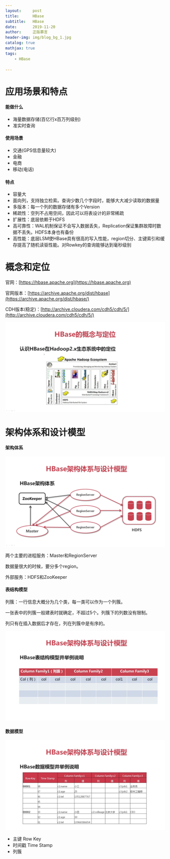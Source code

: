 ```yaml
---
layout:     post
title:      HBase
subtitle:   HBase
date:       2019-11-20
author:     正版慕言
header-img: img/blog_bg_1.jpg
catalog: true
mathjax: true
tags:
    - HBase

---
```


# 应用场景和特点

#### 能做什么

- 海量数据存储(百亿行x百万列级别)
- 准实时查询

#### 使用场景

- 交通(GPS信息量较大)
- 金融
- 电商
- 移动(电话)

#### 特点

- 容量大
- 面向列，支持独立检索。查询少数几个字段时，能够大大减少读取的数据量
- 多版本：每一个列的数据存储有多个Version
- 稀疏性：空列不占用空间，因此可以将表设计的非常稀疏
- 扩展性：底层依赖于HDFS
- 高可靠性：WAL机制保证不会写入数据丢失，Replication保证集群故障时数据不丢失。HDFS本身也有备份
- 高性能：底层LSM使HBase具有很高的写入性能，region切分、主键索引和缓存提高了随机读驱性能。对Rowkey的查询能够达到毫秒级别

# 概念和定位

官网：[https://hbase.apache.org](https://hbase.apache.org)

官网版本：[https://archive.apache.org/dist/hbase](https://archive.apache.org/dist/hbase/)

CDH版本(稳定)：[http://archive.cloudera.com/cdh5/cdh/5/](http://archive.cloudera.com/cdh5/cdh/5/)

![HBase在Hadoop2.x生态系统中的定位](/img/Journal/HBase在Hadoop2.x生态系统中的定位.jpg)

# 架构体系和设计模型

#### 架构体系

![HBase架构体系](/img/Journal/HBase架构体系.jpg)

两个主要的进程服务：Master和RegionServer

数据量很大的时候，要分多个region。

外部服务：HDFS和ZooKeeper

#### 表结构模型

列簇：一行信息大概分为几个类，每一类可以作为一个列簇。

一张表中的列簇一般建表时就确定，不超过5个。列簇下的列数没有限制。

列只有在插入数据后才存在，列在列簇中是有序的。

![HBase表结构模型](/img/Journal/HBase表结构模型.jpg)

#### 数据模型

![HBase数据模型](/img/Journal/HBase数据模型.jpg)

- 主键 Row Key
- 时间戳 Time Stamp
- 列簇
